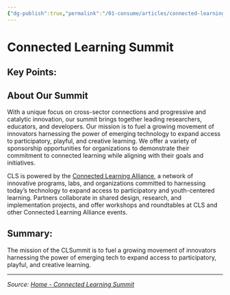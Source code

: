 ```yaml
---
{"dg-publish":true,"permalink":"/01-consume/articles/connected-learning-summit/","title":"Connected Learning Summit"}
---
```



# Connected Learning Summit

## Key Points:
## About Our Summit

With a unique focus on cross-sector connections and progressive and catalytic innovation, our summit brings together leading researchers, educators, and developers. Our mission is to fuel a growing movement of innovators harnessing the power of emerging technology to expand access to participatory, playful, and creative learning. We offer a variety of sponsorship opportunities for organizations to demonstrate their commitment to connected learning while aligning with their goals and initiatives.

CLS is powered by the [Connected Learning Alliance](https://clalliance.org/who-we-are/), a network of innovative programs, labs, and organizations committed to harnessing today’s technology to expand access to participatory and youth-centered learning. Partners collaborate in shared design, research, and implementation projects, and offer workshops and roundtables at CLS and other Connected Learning Alliance events.

## Summary:
The mission of the CLSummit is to fuel a growing movement of innovators harnessing the power of emerging tech to expand access to participatory, playful, and creative learning.

---

*Source: [Home - Connected Learning Summit](https://connectedlearningsummit.org/)*
